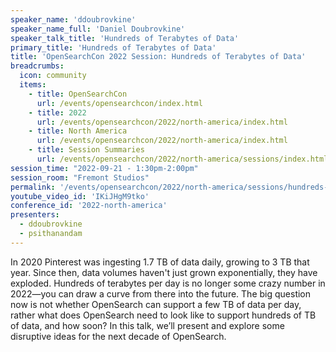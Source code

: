 ```yaml
---
speaker_name: 'ddoubrovkine'
speaker_name_full: 'Daniel Doubrovkine'
speaker_talk_title: 'Hundreds of Terabytes of Data'
primary_title: 'Hundreds of Terabytes of Data'
title: 'OpenSearchCon 2022 Session: Hundreds of Terabytes of Data'
breadcrumbs:
  icon: community
  items:
    - title: OpenSearchCon
      url: /events/opensearchcon/index.html
    - title: 2022
      url: /events/opensearchcon/2022/north-america/index.html
    - title: North America
      url: /events/opensearchcon/2022/north-america/index.html
    - title: Session Summaries
      url: /events/opensearchcon/2022/north-america/sessions/index.html
session_time: "2022-09-21 - 1:30pm-2:00pm"
session_room: "Fremont Studios"
permalink: '/events/opensearchcon/2022/north-america/sessions/hundreds-of-terabytes-of-data.html'
youtube_video_id: 'IKiJHgM9tko'
conference_id: '2022-north-america'
presenters:
  - ddoubrovkine
  - psithanandam
---
```

In 2020 Pinterest was ingesting 1.7 TB of data daily, growing to 3 TB that year. Since then, data volumes haven't just grown exponentially, they have exploded. Hundreds of terabytes per day is no longer some crazy number in 2022—you can draw a curve from there into the future. The big question now is not whether OpenSearch can support a few TB of data per day, rather what does OpenSearch need to look like to support hundreds of TB of data, and how soon? In this talk, we’ll present and explore some disruptive ideas for the next decade of OpenSearch.
